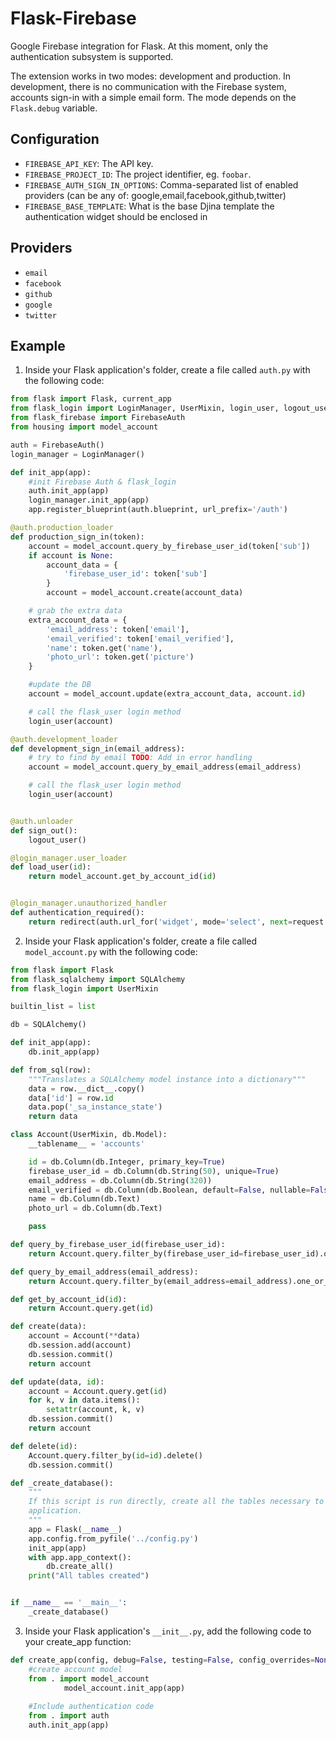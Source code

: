 # Flask-Firebase

Google Firebase integration for Flask. At this moment,
only the authentication subsystem is supported.

The extension works in two modes: development and production.
In development, there is no communication with the Firebase
system, accounts sign-in with a simple email form. The mode
depends on the `Flask.debug` variable.

## Configuration

- `FIREBASE_API_KEY`: The API key.
- `FIREBASE_PROJECT_ID`: The project identifier, eg. `foobar`.
- `FIREBASE_AUTH_SIGN_IN_OPTIONS`: Comma-separated list of enabled providers (can be any of: google,email,facebook,github,twitter)
- `FIREBASE_BASE_TEMPLATE`: What is the base Djina template the authentication widget should be enclosed in

## Providers

- `email`
- `facebook`
- `github`
- `google`
- `twitter`

## Example

1. Inside your Flask application's folder, create a file called `auth.py` with the following code:

```python
from flask import Flask, current_app
from flask_login import LoginManager, UserMixin, login_user, logout_user
from flask_firebase import FirebaseAuth
from housing import model_account

auth = FirebaseAuth()
login_manager = LoginManager()

def init_app(app):
    #init Firebase Auth & flask_login
    auth.init_app(app)
    login_manager.init_app(app)
    app.register_blueprint(auth.blueprint, url_prefix='/auth')

@auth.production_loader
def production_sign_in(token):
    account = model_account.query_by_firebase_user_id(token['sub'])
    if account is None:
        account_data = {
            'firebase_user_id': token['sub']
        }
        account = model_account.create(account_data)

    # grab the extra data
    extra_account_data = {
        'email_address': token['email'],
        'email_verified': token['email_verified'],
        'name': token.get('name'),
        'photo_url': token.get('picture')
    }

    #update the DB
    account = model_account.update(extra_account_data, account.id)

    # call the flask_user login method
    login_user(account)

@auth.development_loader
def development_sign_in(email_address):
    # try to find by email TODO: Add in error handling
    account = model_account.query_by_email_address(email_address)

    # call the flask_user login method
    login_user(account)


@auth.unloader
def sign_out():
    logout_user()

@login_manager.user_loader
def load_user(id):
    return model_account.get_by_account_id(id)


@login_manager.unauthorized_handler
def authentication_required():
    return redirect(auth.url_for('widget', mode='select', next=request.url))
```

2. Inside your Flask application's folder, create a file called `model_account.py` with the following code: 

```python
from flask import Flask
from flask_sqlalchemy import SQLAlchemy
from flask_login import UserMixin

builtin_list = list

db = SQLAlchemy()

def init_app(app):
    db.init_app(app)

def from_sql(row):
    """Translates a SQLAlchemy model instance into a dictionary"""
    data = row.__dict__.copy()
    data['id'] = row.id
    data.pop('_sa_instance_state')
    return data

class Account(UserMixin, db.Model):
    __tablename__ = 'accounts'

    id = db.Column(db.Integer, primary_key=True)
    firebase_user_id = db.Column(db.String(50), unique=True)
    email_address = db.Column(db.String(320))
    email_verified = db.Column(db.Boolean, default=False, nullable=False)
    name = db.Column(db.Text)
    photo_url = db.Column(db.Text)

    pass

def query_by_firebase_user_id(firebase_user_id):
    return Account.query.filter_by(firebase_user_id=firebase_user_id).one_or_none()

def query_by_email_address(email_address):
    return Account.query.filter_by(email_address=email_address).one_or_none()

def get_by_account_id(id):
    return Account.query.get(id)

def create(data):
    account = Account(**data)
    db.session.add(account)
    db.session.commit()
    return account

def update(data, id):
    account = Account.query.get(id)
    for k, v in data.items():
        setattr(account, k, v)
    db.session.commit()
    return account

def delete(id):
    Account.query.filter_by(id=id).delete()
    db.session.commit()

def _create_database():
    """
    If this script is run directly, create all the tables necessary to run the
    application.
    """
    app = Flask(__name__)
    app.config.from_pyfile('../config.py')
    init_app(app)
    with app.app_context():
        db.create_all()
    print("All tables created")


if __name__ == '__main__':
    _create_database()
```
3. Inside your Flask application's `__init__.py`, add the following code to your create_app function:

```python
def create_app(config, debug=False, testing=False, config_overrides=None):
	#create account model
	from . import model_account
	        model_account.init_app(app)
			
    #Include authentication code
    from . import auth
    auth.init_app(app)
```